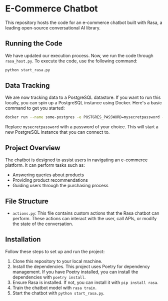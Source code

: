 # E-Commerce Chatbot

This repository hosts the code for an e-commerce chatbot built with Rasa, a leading open-source conversational AI library.

## Running the Code

We have updated our execution process. Now, we run the code through `rasa_host.py`. To execute the code, use the following command:

```bash
python start_rasa.py
```

## Data Tracking

We are now tracking data to a PostgreSQL datastore. If you want to run this locally, you can spin up a PostgreSQL instance using Docker. Here's a basic command to get you started:

```bash
docker run --name some-postgres -e POSTGRES_PASSWORD=mysecretpassword -d postgres
```

Replace `mysecretpassword` with a password of your choice. This will start a new PostgreSQL instance that you can connect to.

## Project Overview

The chatbot is designed to assist users in navigating an e-commerce platform. It can perform tasks such as:
- Answering queries about products
- Providing product recommendations
- Guiding users through the purchasing process

## File Structure

- `actions.py`: This file contains custom actions that the Rasa chatbot can perform. These actions can interact with the user, call APIs, or modify the state of the conversation.

## Installation

Follow these steps to set up and run the project:

1. Clone this repository to your local machine.
2. Install the dependencies. This project uses Poetry for dependency management. If you have Poetry installed, you can install the dependencies with `poetry install`.
3. Ensure Rasa is installed. If not, you can install it with `pip install rasa`.
4. Train the chatbot model with `rasa train`.
5. Start the chatbot with `python start_rasa.py`.
